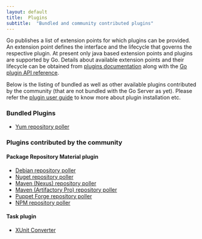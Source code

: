 ```yaml
---
layout: default
title:  Plugins
subtitle:  "Bundled and community contributed plugins"
---
```


Go publishes a list of extension points for which plugins can be provided. An extension point defines the interface and the lifecycle that governs the respective plugin.
At present only java based extension points and plugins are supported by Go.
Details about available extension points and their lifecycle can be obtained from <a href="http://www.thoughtworks.com/products/docs/go/current/help/go_plugins_basics.html">plugins documentation</a> along with the <a href="http://www.thoughtworks.com/products/docs/go/current/help/resources/javadoc/index.html">Go plugin API reference</a>.


Below is the listing of bundled as well as other available plugins contributed by the community (that are not bundled with the Go Server as yet). 
Please refer the <a href="http://www.thoughtworks.com/products/docs/go/current/help/plugin_user_guide.html">plugin user guide</a> to know more about plugin installation etc. 

### Bundled Plugins
- <a href="https://github.com/gocd/go-plugins/tree/master/yum-plugin">Yum repository poller</a>

### Plugins contributed by the community

#### Package Repository Material plugin

- <a href="https://github.com/srinivasupadhya/deb-repo-poller">Debian repository poller</a>
- <a href="https://github.com/ThoughtWorksInc/go-nuget-poller-plugin/">Nuget repository poller</a>
- <a href="https://github.com/ThoughtWorksInc/go-maven-poller">Maven (Nexus) repository poller</a>
- <a href="https://github.com/ThoughtWorksInc/go-artifactory-poller">Maven (Artifactory Pro) repository poller</a>
- <a href="https://github.com/drrb/go-puppet-forge-poller">Puppet Forge repository poller</a>
- <a href="https://github.com/varchev/go-npm-poller">NPM repository poller</a>

#### Task plugin

- <a href="https://github.com/srinivasupadhya/xunit-converter-task">XUnit Converter</a>
